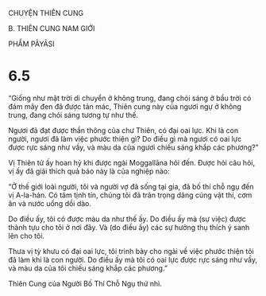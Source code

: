 CHUYỆN THIÊN CUNG

B. THIÊN CUNG NAM GIỚI

PHẨM PĀYĀSI

# 6.5

“Giống như mặt trời di chuyển ở không trung, đang chói sáng ở bầu trời có đám mây đen đã được tản mác, Thiên cung này của ngươi ngự ở không trung, đang chói sáng tương tự như thế.

Ngươi đã đạt được thần thông của chư Thiên, có đại oai lực. Khi là con người, ngươi đã làm việc phước thiện gì? Do điều gì mà ngươi có oai lực được rực sáng như vầy, và màu da của ngươi chiếu sáng khắp các phương?”

Vị Thiên tử ấy hoan hỷ khi được ngài Moggallāna hỏi đến. Ðược hỏi câu hỏi, vị ấy đã giải thích quả báo này là của nghiệp nào:

“Ở thế giới loài người, tôi và người vợ đã sống tại gia, đã bố thí chỗ ngụ đến vị A-la-hán. Có tâm tịnh tín, chúng tôi đã trân trọng dâng cúng vật thí, cơm ăn và nước uống dồi dào.

Do điều ấy, tôi có được màu da như thế ấy. Do điều ấy mà (sự việc) được thành tựu cho tôi ở nơi đây. Và (do điều ấy) các sự hưởng thụ thích ý sanh lên cho tôi.

Thưa vị tỳ khưu có đại oai lực, tôi trình bày cho ngài về việc phước thiện tôi đã làm khi là con người. Do điều ấy mà tôi có oai lực được rực sáng như vầy, và màu da của tôi chiếu sáng khắp các phương.”

Thiên Cung của Người Bố Thí Chỗ Ngụ thứ nhì.
